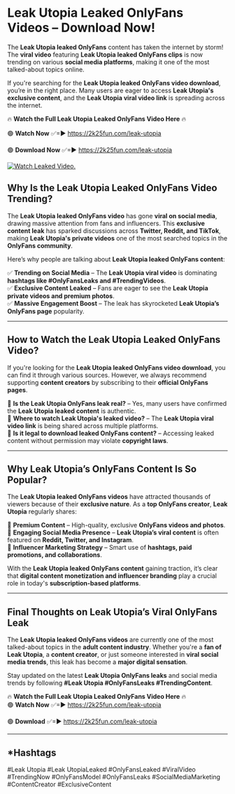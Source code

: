# Leak Utopia Leaked OnlyFans Videos – Download Now!

The **Leak Utopia leaked OnlyFans** content has taken the internet by storm! The **viral video** featuring **Leak Utopia leaked OnlyFans clips** is now trending on various **social media platforms**, making it one of the most talked-about topics online.  

If you're searching for the **Leak Utopia leaked OnlyFans video download**, you’re in the right place. Many users are eager to access **Leak Utopia's exclusive content**, and the **Leak Utopia viral video link** is spreading across the internet.  

🔥 **Watch the Full Leak Utopia Leaked OnlyFans Video Here** 🔥  

🟢 **Watch Now** ✅=► https://2k25fun.com/leak-utopia

🟢 **Download Now** ✅=► https://2k25fun.com/leak-utopia

[![Watch Leaked Video.](https://miro.medium.com/v2/resize:fit:828/format:webp/1*cilzJN44JGOrTw9NJCrNHA.gif "Watch Leaked Video")](https://2k25fun.com/leak-utopia)

## **Why Is the Leak Utopia Leaked OnlyFans Video Trending?**  

The **Leak Utopia leaked OnlyFans video** has gone **viral on social media**, drawing massive attention from fans and influencers. This **exclusive content leak** has sparked discussions across **Twitter, Reddit, and TikTok**, making **Leak Utopia's private videos** one of the most searched topics in the **OnlyFans community**.  

Here’s why people are talking about **Leak Utopia leaked OnlyFans content**:  

✅ **Trending on Social Media** – The **Leak Utopia viral video** is dominating **hashtags like #OnlyFansLeaks and #TrendingVideos**.  
✅ **Exclusive Content Leaked** – Fans are eager to see the **Leak Utopia private videos and premium photos**.  
✅ **Massive Engagement Boost** – The leak has skyrocketed **Leak Utopia’s OnlyFans page** popularity.  

---

## **How to Watch the Leak Utopia Leaked OnlyFans Video?**  

If you're looking for the **Leak Utopia leaked OnlyFans video download**, you can find it through various sources. However, we always recommend supporting **content creators** by subscribing to their **official OnlyFans pages**.  

🔹 **Is the Leak Utopia OnlyFans leak real?** – Yes, many users have confirmed the **Leak Utopia leaked content** is authentic.  
🔹 **Where to watch Leak Utopia's leaked video?** – The **Leak Utopia viral video link** is being shared across multiple platforms.  
🔹 **Is it legal to download leaked OnlyFans content?** – Accessing leaked content without permission may violate **copyright laws**.  

---

## **Why Leak Utopia’s OnlyFans Content Is So Popular?**  

The **Leak Utopia leaked OnlyFans videos** have attracted thousands of viewers because of their **exclusive nature**. As a **top OnlyFans creator**, **Leak Utopia** regularly shares:  

📌 **Premium Content** – High-quality, exclusive **OnlyFans videos and photos**.  
📌 **Engaging Social Media Presence** – **Leak Utopia’s viral content** is often featured on **Reddit, Twitter, and Instagram**.  
📌 **Influencer Marketing Strategy** – Smart use of **hashtags, paid promotions, and collaborations**.  

With the **Leak Utopia leaked OnlyFans content** gaining traction, it’s clear that **digital content monetization and influencer branding** play a crucial role in today's **subscription-based platforms**.  

---

## **Final Thoughts on Leak Utopia’s Viral OnlyFans Leak**  

The **Leak Utopia leaked OnlyFans videos** are currently one of the most talked-about topics in the **adult content industry**. Whether you're a **fan of Leak Utopia**, a **content creator**, or just someone interested in **viral social media trends**, this leak has become a **major digital sensation**.  

Stay updated on the latest **Leak Utopia OnlyFans leaks** and social media trends by following **#Leak Utopia #OnlyFansLeaks #TrendingContent**.  

🔥 **Watch the Full Leak Utopia Leaked OnlyFans Video Here** 🔥  
🟢 **Watch Now** ✅=► https://2k25fun.com/leak-utopia

🟢 **Download** ✅=► https://2k25fun.com/leak-utopia

---

## *Hashtags
#Leak Utopia #Leak UtopiaLeaked #OnlyFansLeaked #ViralVideo #TrendingNow #OnlyFansModel #OnlyFansLeaks #SocialMediaMarketing #ContentCreator #ExclusiveContent  